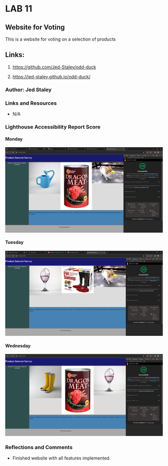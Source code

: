 # LAB 11

## Website for Voting

This is a website for voting on a selection of products

## Links:

1. <https://github.com/Jed-Staley/odd-duck>

2. <https://jed-staley.github.io/odd-duck/>

### Author: Jed Staley

### Links and Resources

* N/A

### Lighthouse Accessibility Report Score

#### Monday

![Lighthouse Monday](<images/screenshots/Lighthouse Monday.png>)

#### Tuesday

![Lighthouse Tuesday](<images/screenshots/Lighthouse Tuesday.png>)

#### Wednesday

![Lighthouse Wednesday](<images/screenshots/Lighthouse Wednesday.png>)

### Reflections and Comments

* Finished website with all features implemented.
